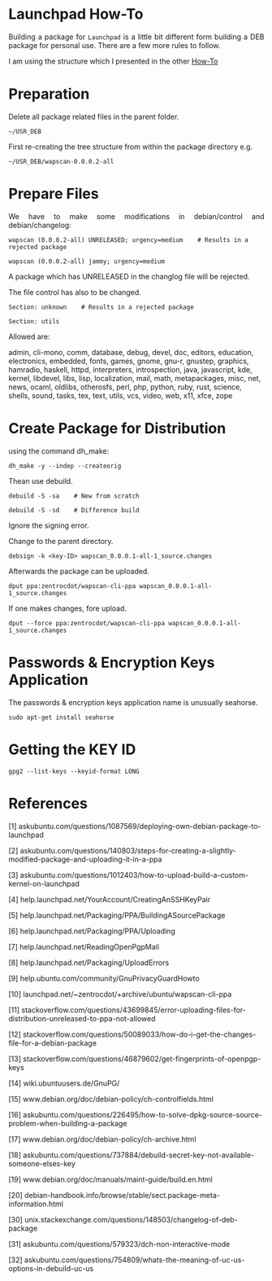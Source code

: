 # Launchpad How-To

<p align="justify">Building a package for <code>Launchpad</code> is a little bit different form building a DEB package for personal use. There are a few more rules to follow.</p>

<p align="justify">I am using the structure which I presented in the other  <a href="https://github.com/zentrocdot/wapscan_package/blob/main/HOW-TO.md">How-To<a>

# Preparation 

<p align="justify">Delete all package related files in the parent folder.</p>

    ~/USR_DEB

<p align="justify">First re-creating the tree structure from within the package directory e.g.</p>

    ~/USR_DEB/wapscan-0.0.0.2-all

# Prepare Files

<p align="justify">We have to make some modifications in debian/control and debian/changelog:</p>  

    wapscan (0.0.0.2-all) UNRELEASED; urgency=medium    # Results in a rejected package   

    wapscan (0.0.0.2-all) jammy; urgency=medium

 <p align="justify">A package which has UNRELEASED in the changlog file will be rejected.</p>   

 <p align="justify">The file control has also to be changed.</p>  

    Section: unknown    # Results in a rejected package   

    Section: utils

Allowed are:

admin, cli-mono, comm, database, debug, devel, doc, editors, education, electronics, embedded, fonts, games, gnome, gnu-r, gnustep, graphics, hamradio, haskell, httpd, interpreters, introspection, java, javascript, kde, kernel, libdevel, libs, lisp, localization, mail, math, metapackages, misc, net, news, ocaml, oldlibs, otherosfs, perl, php, python, ruby, rust, science, shells, sound, tasks, tex, text, utils, vcs, video, web, x11, xfce, zope

# Create Package for Distribution

<p align="justify">using the command dh_make:</p>  

    dh_make -y --indep --createorig

<p align="justify">Thean use debuild.</p>  

    debuild -S -sa    # New from scratch

    debuild -S -sd    # Difference build

<p align="justify">Ignore the signing error.</p>  

<p align="justify">Change to the parent directory.</p> 

    debsign -k <key-ID> wapscan_0.0.0.1-all-1_source.changes

<p align="justify">Afterwards the package can be uploaded.</p> 

    dput ppa:zentrocdot/wapscan-cli-ppa wapscan_0.0.0.1-all-1_source.changes

<p align="justify">If one makes changes, fore upload.</p> 

    dput --force ppa:zentrocdot/wapscan-cli-ppa wapscan_0.0.0.1-all-1_source.changes

# Passwords & Encryption Keys Application

<p align="justify">The passwords & encryption keys application name is unusually seahorse.</p> 

    sudo apt-get install seahorse

# Getting the KEY ID

    gpg2 --list-keys --keyid-format LONG

# References

[1]   askubuntu.com/questions/1087569/deploying-own-debian-package-to-launchpad

[2]   askubuntu.com/questions/140803/steps-for-creating-a-slightly-modified-package-and-uploading-it-in-a-ppa

[3]    askubuntu.com/questions/1012403/how-to-upload-build-a-custom-kernel-on-launchpad

[4]    help.launchpad.net/YourAccount/CreatingAnSSHKeyPair

[5]    help.launchpad.net/Packaging/PPA/BuildingASourcePackage

[6]    help.launchpad.net/Packaging/PPA/Uploading

[7]    help.launchpad.net/ReadingOpenPgpMail

[8]    help.launchpad.net/Packaging/UploadErrors

[9]    help.ubuntu.com/community/GnuPrivacyGuardHowto

[10]   launchpad.net/~zentrocdot/+archive/ubuntu/wapscan-cli-ppa

[11]    stackoverflow.com/questions/43699845/error-uploading-files-for-distribution-unreleased-to-ppa-not-allowed

[12]    stackoverflow.com/questions/50089033/how-do-i-get-the-changes-file-for-a-debian-package

[13]    stackoverflow.com/questions/46879602/get-fingerprints-of-openpgp-keys

[14]    wiki.ubuntuusers.de/GnuPG/

[15]    www&#8203;.debian.org/doc/debian-policy/ch-controlfields.html

[16]    askubuntu.com/questions/226495/how-to-solve-dpkg-source-source-problem-when-building-a-package

[17]    www&#8203;.debian.org/doc/debian-policy/ch-archive.html

[18]    askubuntu.com/questions/737884/debuild-secret-key-not-available-someone-elses-key

[19]   www&#8203;.debian.org/doc/manuals/maint-guide/build.en.html

[20]    debian-handbook.info/browse/stable/sect.package-meta-information.html

[30]    unix.stackexchange.com/questions/148503/changelog-of-deb-package

[31]    askubuntu.com/questions/579323/dch-non-interactive-mode

[32]    askubuntu.com/questions/754809/whats-the-meaning-of-uc-us-options-in-debuild-uc-us
